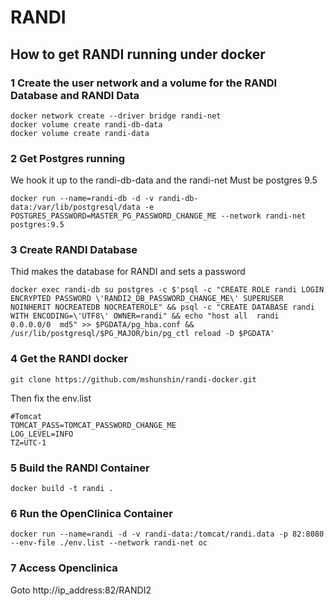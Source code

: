 # RANDI

## How to get RANDI running under docker

### 1 Create the user network and a volume for the RANDI Database and RANDI Data

```
docker network create --driver bridge randi-net
docker volume create randi-db-data
docker volume create randi-data
```

### 2 Get Postgres running

We hook it up to the randi-db-data and the randi-net
Must be postgres 9.5

```
docker run --name=randi-db -d -v randi-db-data:/var/lib/postgresql/data -e POSTGRES_PASSWORD=MASTER_PG_PASSWORD_CHANGE_ME --network randi-net postgres:9.5
```

### 3 Create RANDI Database
Thid makes the database for RANDI and sets a password

```
docker exec randi-db su postgres -c $'psql -c "CREATE ROLE randi LOGIN ENCRYPTED PASSWORD \'RANDI2_DB_PASSWORD_CHANGE_ME\' SUPERUSER NOINHERIT NOCREATEDB NOCREATEROLE" && psql -c "CREATE DATABASE randi WITH ENCODING=\'UTF8\' OWNER=randi" && echo "host all  randi    0.0.0.0/0  md5" >> $PGDATA/pg_hba.conf && /usr/lib/postgresql/$PG_MAJOR/bin/pg_ctl reload -D $PGDATA'
```

### 4 Get the RANDI docker

```
git clone https://github.com/mshunshin/randi-docker.git
```

Then fix the env.list

```
#Tomcat
TOMCAT_PASS=TOMCAT_PASSWORD_CHANGE_ME
LOG_LEVEL=INFO
TZ=UTC-1
```

### 5 Build the RANDI Container

```
docker build -t randi .
```

### 6 Run the OpenClinica Container

```
docker run --name=randi -d -v randi-data:/tomcat/randi.data -p 82:8080 --env-file ./env.list --network randi-net oc
```

### 7 Access Openclinica

Goto http://ip_address:82/RANDI2



